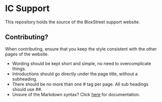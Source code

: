 # IC Support

This repository holds the source of the BloxStreet support website.

## Contributing?
When contributing, ensure that you keep the style consistent with the other pages of the website.
- Wording should be kept short and simple, no need to overcomplicate things.
- Introductions should go directly under the page title, without a subheading.
- There should be no more than one # tag per page. All sub headings should use ##.
- Unsure of the Markdown syntax? Click [here](https://docusaurus.io/docs) for documentation.
